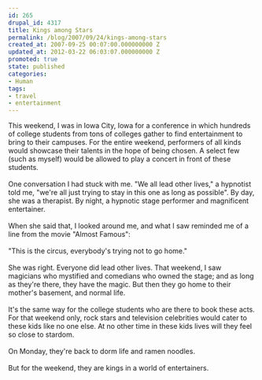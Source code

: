 ```yaml
---
id: 265
drupal_id: 4317
title: Kings among Stars
permalink: /blog/2007/09/24/kings-among-stars
created_at: 2007-09-25 00:07:00.000000000 Z
updated_at: 2012-03-22 06:03:07.000000000 Z
promoted: true
state: published
categories:
- Human
tags:
- travel
- entertainment
---
```

This weekend, I was in Iowa City, Iowa for a conference in which hundreds of college students from tons of colleges gather to find entertainment to bring to their campuses. For the entire weekend, performers of all kinds would showcase their talents in the hope of being chosen. A select few (such as myself) would be allowed to play a concert in front of these students.<br /><br />One conversation I had stuck with me. "We all lead other lives," a hypnotist told me, "we're all just trying to stay in this one as long as possible". By day, she was a therapist. By night, a hypnotic stage performer and magnificent entertainer.<br /><br />When she said that, I looked around me, and what I saw reminded me of a line from the movie "Almost Famous":<br /><br />"This is the circus, everybody's trying not to go home."<br /><br />She was right. Everyone did lead other lives. That weekend, I saw magicians who mystified and comedians who owned the stage; and as long as they're there, they have the magic. But then they go home to their mother's basement, and normal life.<br /><br />It's the same way for the college students who are there to book these acts. For that weekend only, rock stars and television celebrities would cater to these kids like no one else. At no other time in these kids lives will they feel so close to stardom.<br /><br />On Monday, they're back to dorm life and ramen noodles.<br /><br />But for the weekend, they are kings in a world of entertainers.
